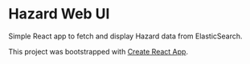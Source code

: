 Hazard Web UI
=============

Simple React app to fetch and display Hazard data from ElasticSearch.

This project was bootstrapped with [Create React App](https://github.com/facebookincubator/create-react-app).

